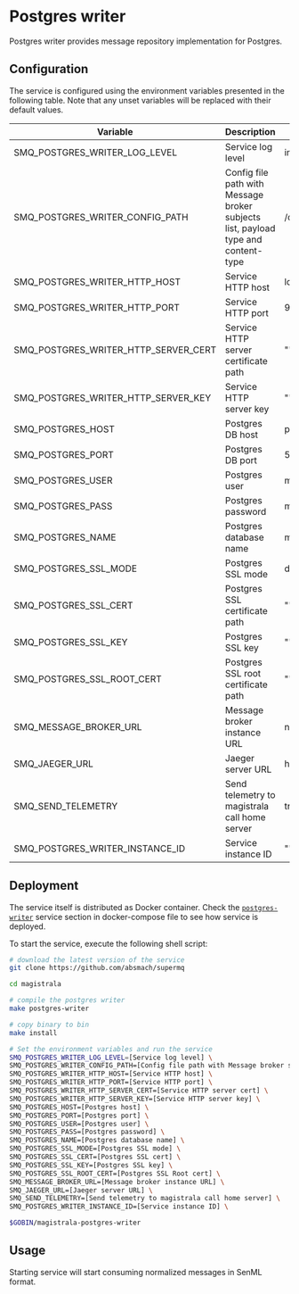 # Postgres writer

Postgres writer provides message repository implementation for Postgres.

## Configuration

The service is configured using the environment variables presented in the
following table. Note that any unset variables will be replaced with their
default values.

| Variable                            | Description                                                                       | Default                       |
| ----------------------------------- | --------------------------------------------------------------------------------- | ----------------------------- |
| SMQ_POSTGRES_WRITER_LOG_LEVEL        | Service log level                                                                 | info                          |
| SMQ_POSTGRES_WRITER_CONFIG_PATH      | Config file path with Message broker subjects list, payload type and content-type | /config.toml                  |
| SMQ_POSTGRES_WRITER_HTTP_HOST        | Service HTTP host                                                                 | localhost                     |
| SMQ_POSTGRES_WRITER_HTTP_PORT        | Service HTTP port                                                                 | 9010                          |
| SMQ_POSTGRES_WRITER_HTTP_SERVER_CERT | Service HTTP server certificate path                                              | ""                            |
| SMQ_POSTGRES_WRITER_HTTP_SERVER_KEY  | Service HTTP server key                                                           | ""                            |
| SMQ_POSTGRES_HOST                    | Postgres DB host                                                                  | postgres                      |
| SMQ_POSTGRES_PORT                    | Postgres DB port                                                                  | 5432                          |
| SMQ_POSTGRES_USER                    | Postgres user                                                                     | magistrala                    |
| SMQ_POSTGRES_PASS                    | Postgres password                                                                 | magistrala                    |
| SMQ_POSTGRES_NAME                    | Postgres database name                                                            | messages                      |
| SMQ_POSTGRES_SSL_MODE                | Postgres SSL mode                                                                 | disabled                      |
| SMQ_POSTGRES_SSL_CERT                | Postgres SSL certificate path                                                     | ""                            |
| SMQ_POSTGRES_SSL_KEY                 | Postgres SSL key                                                                  | ""                            |
| SMQ_POSTGRES_SSL_ROOT_CERT           | Postgres SSL root certificate path                                                | ""                            |
| SMQ_MESSAGE_BROKER_URL               | Message broker instance URL                                                       | nats://localhost:4222         |
| SMQ_JAEGER_URL                       | Jaeger server URL                                                                 | http://jaeger:4318/v1/traces |
| SMQ_SEND_TELEMETRY                   | Send telemetry to magistrala call home server                                     | true                          |
| SMQ_POSTGRES_WRITER_INSTANCE_ID      | Service instance ID                                                               | ""                            |

## Deployment

The service itself is distributed as Docker container. Check the [`postgres-writer`](https://github.com/absmach/supermq/blob/main/docker/addons/postgres-writer/docker-compose.yml#L34-L59) service section in docker-compose file to see how service is deployed.

To start the service, execute the following shell script:

```bash
# download the latest version of the service
git clone https://github.com/absmach/supermq

cd magistrala

# compile the postgres writer
make postgres-writer

# copy binary to bin
make install

# Set the environment variables and run the service
SMQ_POSTGRES_WRITER_LOG_LEVEL=[Service log level] \
SMQ_POSTGRES_WRITER_CONFIG_PATH=[Config file path with Message broker subjects list, payload type and content-type] \
SMQ_POSTGRES_WRITER_HTTP_HOST=[Service HTTP host] \
SMQ_POSTGRES_WRITER_HTTP_PORT=[Service HTTP port] \
SMQ_POSTGRES_WRITER_HTTP_SERVER_CERT=[Service HTTP server cert] \
SMQ_POSTGRES_WRITER_HTTP_SERVER_KEY=[Service HTTP server key] \
SMQ_POSTGRES_HOST=[Postgres host] \
SMQ_POSTGRES_PORT=[Postgres port] \
SMQ_POSTGRES_USER=[Postgres user] \
SMQ_POSTGRES_PASS=[Postgres password] \
SMQ_POSTGRES_NAME=[Postgres database name] \
SMQ_POSTGRES_SSL_MODE=[Postgres SSL mode] \
SMQ_POSTGRES_SSL_CERT=[Postgres SSL cert] \
SMQ_POSTGRES_SSL_KEY=[Postgres SSL key] \
SMQ_POSTGRES_SSL_ROOT_CERT=[Postgres SSL Root cert] \
SMQ_MESSAGE_BROKER_URL=[Message broker instance URL] \
SMQ_JAEGER_URL=[Jaeger server URL] \
SMQ_SEND_TELEMETRY=[Send telemetry to magistrala call home server] \
SMQ_POSTGRES_WRITER_INSTANCE_ID=[Service instance ID] \

$GOBIN/magistrala-postgres-writer
```

## Usage

Starting service will start consuming normalized messages in SenML format.
